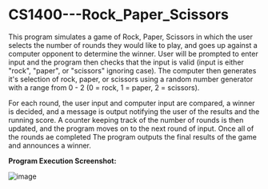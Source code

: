 # CS1400---Rock_Paper_Scissors

This program simulates a game of Rock, Paper, Scissors in which the user selects the number of rounds they would like to play, and goes up against a computer opponent to determine the winner. User will be prompted to enter input and the program then checks that the input is valid (input is either "rock", "paper", or "scissors" ignoring case). The computer then generates it's selection of rock, paper, or scissors using a random number generator with a range from 0 - 2 (0 = rock, 1 = paper, 2 = scissors).

For each round, the user input and computer input are compared, a winner is decided, and a message is output notifying the user of the results and the running score. A counter keeping track of the number of rounds is then updated, and the program moves on to the next round of input. Once all of the rounds ae completed The program outputs the final results of the game and announces a winner.

<b>Program Execution Screenshot:</b>

![image](https://user-images.githubusercontent.com/70240084/231839307-b0786a05-3eaa-419c-b844-f4b0e9c28103.png)
